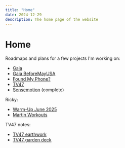 ```yaml
---
title: "Home"
date: 2024-12-29
description: The home page of the website
---
```


# Home

Roadmaps and plans for a few projects I'm working on:

- [Gaia](/plans/gaia/)
- [Gaia BeforeMayUSA](/plans/beforemayusa/)
- [Found My Phone?](/plans/foundmyphone/)
- [TV47](/plans/tv47/)
- [Sensemotion](/plans/sensemotion/) (complete)

Ricky:

- [Warm-Up June 2025](/ricky/warm-up-2025-06)
- [Martin Workouts](/ricky/martin-2025-06)

TV47 notes:

- [TV47 earthwork](/tv47/earthwork)
- [TV47 garden deck](/tv47/garden-deck)

